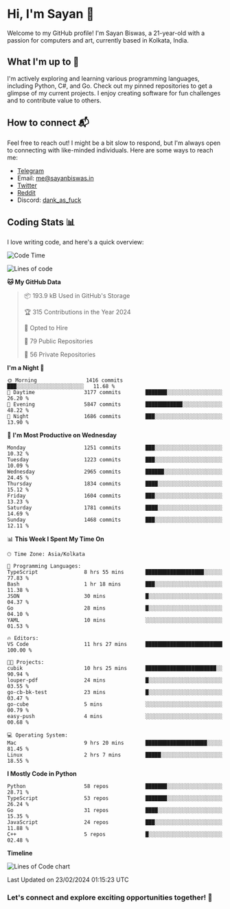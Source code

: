 # Hi, I'm Sayan 👋

Welcome to my GitHub profile! I'm Sayan Biswas, a 21-year-old with a passion for computers and art, currently based in Kolkata, India.

## What I'm up to 🚀

I'm actively exploring and learning various programming languages, including Python, C#, and Go. Check out my pinned repositories to get a glimpse of my current projects. I enjoy creating software for fun challenges and to contribute value to others.

## How to connect 📬

Feel free to reach out! I might be a bit slow to respond, but I'm always open to connecting with like-minded individuals. Here are some ways to reach me:

- [Telegram](https://t.me/dank_as_fuck)
- Email: [me@sayanbiswas.in](mailto:me@sayanbiswas.in)
- [Twitter](https://twitter.com/TheDankDel)
- [Reddit](https://www.reddit.com/user/dank_as_fuck_/)
- Discord: [dank_as_fuck](https://discordapp.com/users/506536929152466945)

## Coding Stats 📊

I love writing code, and here's a quick overview:

<!--START_SECTION:waka-->
![Code Time](http://img.shields.io/badge/Code%20Time-1%2C483%20hrs%2010%20mins-blue)

![Lines of code](https://img.shields.io/badge/From%20Hello%20World%20I%27ve%20Written-7.4%20million%20lines%20of%20code-blue)

**🐱 My GitHub Data** 

> 📦 193.9 kB Used in GitHub's Storage 
 > 
> 🏆 315 Contributions in the Year 2024
 > 
> 💼 Opted to Hire
 > 
> 📜 79 Public Repositories 
 > 
> 🔑 56 Private Repositories 
 > 
**I'm a Night 🦉** 

```text
🌞 Morning                1416 commits        ███░░░░░░░░░░░░░░░░░░░░░░   11.68 % 
🌆 Daytime                3177 commits        ███████░░░░░░░░░░░░░░░░░░   26.20 % 
🌃 Evening                5847 commits        ████████████░░░░░░░░░░░░░   48.22 % 
🌙 Night                  1686 commits        ███░░░░░░░░░░░░░░░░░░░░░░   13.90 % 
```
📅 **I'm Most Productive on Wednesday** 

```text
Monday                   1251 commits        ███░░░░░░░░░░░░░░░░░░░░░░   10.32 % 
Tuesday                  1223 commits        ███░░░░░░░░░░░░░░░░░░░░░░   10.09 % 
Wednesday                2965 commits        ██████░░░░░░░░░░░░░░░░░░░   24.45 % 
Thursday                 1834 commits        ████░░░░░░░░░░░░░░░░░░░░░   15.12 % 
Friday                   1604 commits        ███░░░░░░░░░░░░░░░░░░░░░░   13.23 % 
Saturday                 1781 commits        ████░░░░░░░░░░░░░░░░░░░░░   14.69 % 
Sunday                   1468 commits        ███░░░░░░░░░░░░░░░░░░░░░░   12.11 % 
```


📊 **This Week I Spent My Time On** 

```text
🕑︎ Time Zone: Asia/Kolkata

💬 Programming Languages: 
TypeScript               8 hrs 55 mins       ███████████████████░░░░░░   77.83 % 
Bash                     1 hr 18 mins        ███░░░░░░░░░░░░░░░░░░░░░░   11.38 % 
JSON                     30 mins             █░░░░░░░░░░░░░░░░░░░░░░░░   04.37 % 
Go                       28 mins             █░░░░░░░░░░░░░░░░░░░░░░░░   04.10 % 
YAML                     10 mins             ░░░░░░░░░░░░░░░░░░░░░░░░░   01.53 % 

🔥 Editors: 
VS Code                  11 hrs 27 mins      █████████████████████████   100.00 % 

🐱‍💻 Projects: 
cubik                    10 hrs 25 mins      ███████████████████████░░   90.94 % 
louper-pdf               24 mins             █░░░░░░░░░░░░░░░░░░░░░░░░   03.55 % 
go-cb-bk-test            23 mins             █░░░░░░░░░░░░░░░░░░░░░░░░   03.47 % 
go-cube                  5 mins              ░░░░░░░░░░░░░░░░░░░░░░░░░   00.79 % 
easy-push                4 mins              ░░░░░░░░░░░░░░░░░░░░░░░░░   00.68 % 

💻 Operating System: 
Mac                      9 hrs 20 mins       ████████████████████░░░░░   81.45 % 
Linux                    2 hrs 7 mins        █████░░░░░░░░░░░░░░░░░░░░   18.55 % 
```

**I Mostly Code in Python** 

```text
Python                   58 repos            ███████░░░░░░░░░░░░░░░░░░   28.71 % 
TypeScript               53 repos            ███████░░░░░░░░░░░░░░░░░░   26.24 % 
Go                       31 repos            ████░░░░░░░░░░░░░░░░░░░░░   15.35 % 
JavaScript               24 repos            ███░░░░░░░░░░░░░░░░░░░░░░   11.88 % 
C++                      5 repos             █░░░░░░░░░░░░░░░░░░░░░░░░   02.48 % 
```



**Timeline**

![Lines of Code chart](https://raw.githubusercontent.com/Dank-del/Dank-del/main/assets/bar_graph.png)


 Last Updated on 23/02/2024 01:15:23 UTC
<!--END_SECTION:waka-->

### Let's connect and explore exciting opportunities together! 🚀
